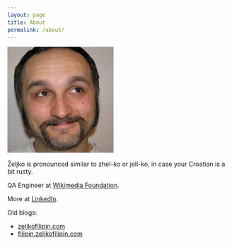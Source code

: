 ```yaml
---
layout: page
title: About
permalink: /about/
---
```


![Željko Filipin](/assets/zeljko_240_240.jpg)

Željko is pronounced similar to zhel-ko or jell-ko, in case your Croatian is a bit rusty.

QA Engineer at [Wikimedia Foundation](https://wikimediafoundation.org/).

More at [LinkedIn](https://www.linkedin.com/in/zeljkofilipin).

Old blogs:

- [zeljkofilipin.com](http://zeljkofilipin.com/)
- [filipin.zeljkofilipin.com](http://filipin.zeljkofilipin.com/)
